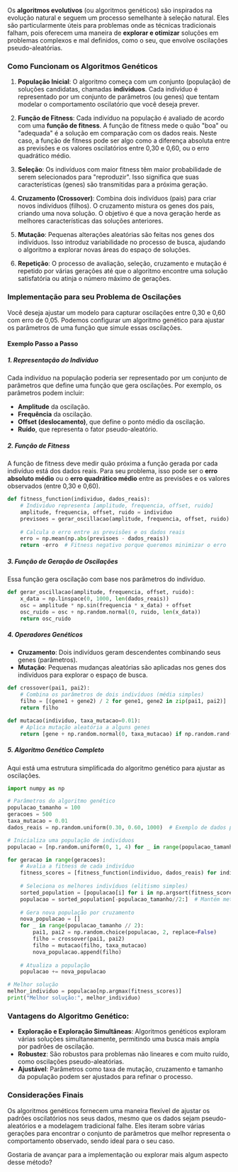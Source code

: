 Os **algoritmos evolutivos** (ou algoritmos genéticos) são inspirados na evolução natural e seguem um processo semelhante à seleção natural. Eles são particularmente úteis para problemas onde as técnicas tradicionais falham, pois oferecem uma maneira de **explorar e otimizar** soluções em problemas complexos e mal definidos, como o seu, que envolve oscilações pseudo-aleatórias.

### Como Funcionam os Algoritmos Genéticos
1. **População Inicial**: O algoritmo começa com um conjunto (população) de soluções candidatas, chamadas **indivíduos**. Cada indivíduo é representado por um conjunto de parâmetros (ou genes) que tentam modelar o comportamento oscilatório que você deseja prever.
   
2. **Função de Fitness**: Cada indivíduo na população é avaliado de acordo com uma **função de fitness**. A função de fitness mede o quão "boa" ou "adequada" é a solução em comparação com os dados reais. Neste caso, a função de fitness pode ser algo como a diferença absoluta entre as previsões e os valores oscilatórios entre 0,30 e 0,60, ou o erro quadrático médio.

3. **Seleção**: Os indivíduos com maior fitness têm maior probabilidade de serem selecionados para "reproduzir". Isso significa que suas características (genes) são transmitidas para a próxima geração.

4. **Cruzamento (Crossover)**: Combina dois indivíduos (pais) para criar novos indivíduos (filhos). O cruzamento mistura os genes dos pais, criando uma nova solução. O objetivo é que a nova geração herde as melhores características das soluções anteriores.

5. **Mutação**: Pequenas alterações aleatórias são feitas nos genes dos indivíduos. Isso introduz variabilidade no processo de busca, ajudando o algoritmo a explorar novas áreas do espaço de soluções.

6. **Repetição**: O processo de avaliação, seleção, cruzamento e mutação é repetido por várias gerações até que o algoritmo encontre uma solução satisfatória ou atinja o número máximo de gerações.

### Implementação para seu Problema de Oscilações
Você deseja ajustar um modelo para capturar oscilações entre 0,30 e 0,60 com erro de 0,05. Podemos configurar um algoritmo genético para ajustar os parâmetros de uma função que simule essas oscilações.

#### Exemplo Passo a Passo

##### 1. Representação do Indivíduo
Cada indivíduo na população poderia ser representado por um conjunto de parâmetros que define uma função que gera oscilações. Por exemplo, os parâmetros podem incluir:
   - **Amplitude** da oscilação.
   - **Frequência** da oscilação.
   - **Offset (deslocamento)**, que define o ponto médio da oscilação.
   - **Ruído**, que representa o fator pseudo-aleatório.

##### 2. Função de Fitness
A função de fitness deve medir quão próxima a função gerada por cada indivíduo está dos dados reais. Para seu problema, isso pode ser o **erro absoluto médio** ou o **erro quadrático médio** entre as previsões e os valores observados (entre 0,30 e 0,60).

```python
def fitness_function(individuo, dados_reais):
    # Individuo representa [amplitude, frequencia, offset, ruido]
    amplitude, frequencia, offset, ruido = individuo
    previsoes = gerar_oscillacao(amplitude, frequencia, offset, ruido)
    
    # Calcula o erro entre as previsões e os dados reais
    erro = np.mean(np.abs(previsoes - dados_reais))
    return -erro  # Fitness negativo porque queremos minimizar o erro
```

##### 3. Função de Geração de Oscilações
Essa função gera oscilação com base nos parâmetros do indivíduo.

```python
def gerar_oscillacao(amplitude, frequencia, offset, ruido):
    x_data = np.linspace(0, 1000, len(dados_reais))
    osc = amplitude * np.sin(frequencia * x_data) + offset
    osc_ruido = osc + np.random.normal(0, ruido, len(x_data))
    return osc_ruido
```

##### 4. Operadores Genéticos
   - **Cruzamento**: Dois indivíduos geram descendentes combinando seus genes (parâmetros).
   - **Mutação**: Pequenas mudanças aleatórias são aplicadas nos genes dos indivíduos para explorar o espaço de busca.

```python
def crossover(pai1, pai2):
    # Combina os parâmetros de dois indivíduos (média simples)
    filho = [(gene1 + gene2) / 2 for gene1, gene2 in zip(pai1, pai2)]
    return filho

def mutacao(individuo, taxa_mutacao=0.01):
    # Aplica mutação aleatória a alguns genes
    return [gene + np.random.normal(0, taxa_mutacao) if np.random.rand() < 0.1 else gene for gene in individuo]
```

##### 5. Algoritmo Genético Completo
Aqui está uma estrutura simplificada do algoritmo genético para ajustar as oscilações.

```python
import numpy as np

# Parâmetros do algoritmo genético
populacao_tamanho = 100
geracoes = 500
taxa_mutacao = 0.01
dados_reais = np.random.uniform(0.30, 0.60, 1000)  # Exemplo de dados pseudo-aleatórios

# Inicializa uma população de indivíduos
populacao = [np.random.uniform(0, 1, 4) for _ in range(populacao_tamanho)]  # Amplitude, freq, offset, ruído

for geracao in range(geracoes):
    # Avalia a fitness de cada indivíduo
    fitness_scores = [fitness_function(individuo, dados_reais) for individuo in populacao]
    
    # Seleciona os melhores indivíduos (elitismo simples)
    sorted_population = [populacao[i] for i in np.argsort(fitness_scores)]
    populacao = sorted_population[-populacao_tamanho//2:]  # Mantém metade da população
    
    # Gera nova população por cruzamento
    nova_populacao = []
    for _ in range(populacao_tamanho // 2):
        pai1, pai2 = np.random.choice(populacao, 2, replace=False)
        filho = crossover(pai1, pai2)
        filho = mutacao(filho, taxa_mutacao)
        nova_populacao.append(filho)
    
    # Atualiza a população
    populacao += nova_populacao

# Melhor solução
melhor_individuo = populacao[np.argmax(fitness_scores)]
print("Melhor solução:", melhor_individuo)
```

### Vantagens do Algoritmo Genético:
- **Exploração e Exploração Simultâneas**: Algoritmos genéticos exploram várias soluções simultaneamente, permitindo uma busca mais ampla por padrões de oscilação.
- **Robustez**: São robustos para problemas não lineares e com muito ruído, como oscilações pseudo-aleatórias.
- **Ajustável**: Parâmetros como taxa de mutação, cruzamento e tamanho da população podem ser ajustados para refinar o processo.

### Considerações Finais
Os algoritmos genéticos fornecem uma maneira flexível de ajustar os padrões oscilatórios nos seus dados, mesmo que os dados sejam pseudo-aleatórios e a modelagem tradicional falhe. Eles iteram sobre várias gerações para encontrar o conjunto de parâmetros que melhor representa o comportamento observado, sendo ideal para o seu caso.

Gostaria de avançar para a implementação ou explorar mais algum aspecto desse método?